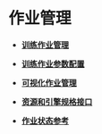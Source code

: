 # 作业管理<a name="modelarts_03_0043"></a>

-   **[训练作业管理](训练作业管理.md)**  

-   **[训练作业参数配置](训练作业参数配置.md)**  

-   **[可视化作业管理](可视化作业管理.md)**  

-   **[资源和引擎规格接口](资源和引擎规格接口.md)**  

-   **[作业状态参考](作业状态参考.md)**  


